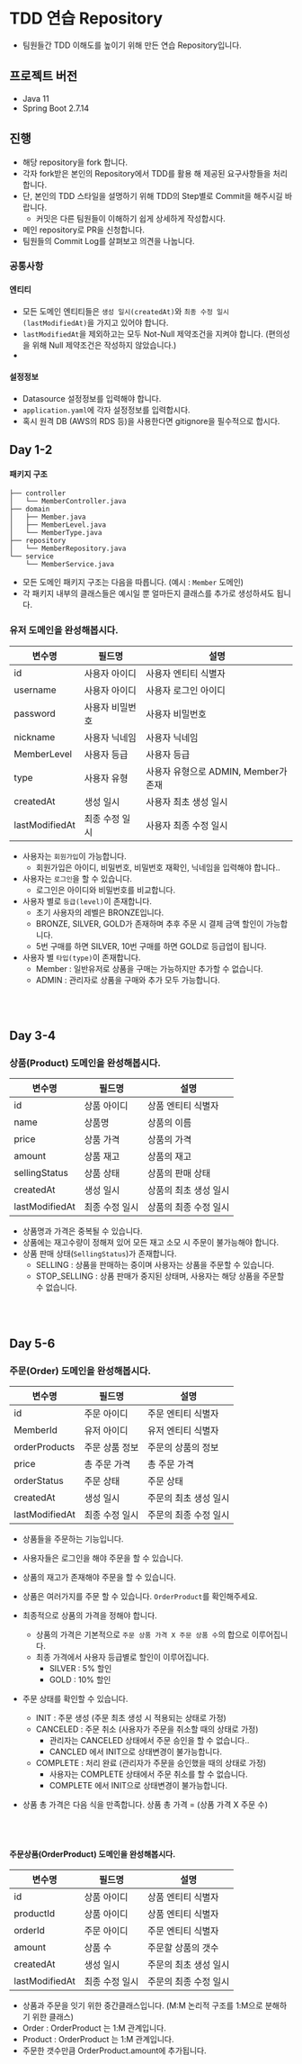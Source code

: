 # TDD 연습 Repository
* 팀원들간 TDD 이해도를 높이기 위해 만든 연습 Repository입니다.

## 프로젝트 버전
* Java 11
* Spring Boot 2.7.14

## 진행
* 해당 repository을 fork 합니다.
* 각자 fork받은 본인의 Repository에서 TDD를 활용 해 제공된 요구사항들을 처리합니다.
* 단, 본인의 TDD 스타일을 설명하기 위해 TDD의 Step별로 Commit을 해주시길 바랍니다.
  * 커밋은 다른 팀원들이 이해하기 쉽게 상세하게 작성합시다.
* 메인 repository로 PR을 신청합니다. 
* 팀원들의 Commit Log를 살펴보고 의견을 나눕니다.

### 공통사항
#### 엔티티
* 모든 도메인 엔티티들은 `생성 일시(createdAt)`와 `최종 수정 일시(lastModifiedAt)`을 가지고 있어야 합니다.
* `lastModifiedAt`을 제외하고는 모두 Not-Null 제약조건을 지켜야 합니다. (편의성을 위해 Null 제약조건은 작성하지 않았습니다.)
* 
#### 설정정보
* Datasource 설정정보를 입력해야 합니다.
* `application.yaml`에 각자 설정정보를 입력합시다.
* 혹시 원격 DB (AWS의 RDS 등)을 사용한다면 gitignore을 필수적으로 합시다.

## Day 1-2

#### 패키지 구조
```text
├── controller
│   └── MemberController.java
├── domain
│   ├── Member.java
│   ├── MemberLevel.java
│   └── MemberType.java
├── repository
│   └── MemberRepository.java
└── service
    └── MemberService.java

```
* 모든 도메인 패키지 구조는 다음을 따릅니다. (예시 : `Member` 도메인)
* 각 패키지 내부의 클래스들은 예시일 뿐 얼마든지 클래스를 추가로 생성하셔도 됩니다.

### 유저 도메인을 완성해봅시다.
| 변수명            | 필드명      | 설명                       |
|----------------|----------|--------------------------|
| id             | 사용자 아이디  | 사용자 엔티티 식별자              |
| username       | 사용자 아이디  | 사용자 로그인 아이디              |
| password       | 사용자 비밀번호 | 사용자 비밀번호                 |
| nickname       | 사용자 닉네임  | 사용자 닉네임                   |
| MemberLevel    | 사용자 등급   | 사용자 등급                   |
| type           | 사용자 유형   | 사용자 유형으로 ADMIN, Member가 존재 |
| createdAt      | 생성 일시    | 사용자 최초 생성 일시             |
| lastModifiedAt | 최종 수정 일시 | 사용자 최종 수정 일시             |
* 사용자는 `회원가입`이 가능합니다.
  * 회원가입은 아이디, 비밀번호, 비밀번호 재확인, 닉네임을 입력해야 합니다..
* 사용자는 `로그인`을 할 수 있습니다.
  * 로그인은 아이디와 비밀번호를 비교합니다.
* 사용자 별로 `등급(level)`이 존재합니다.
  * 초기 사용자의 레벨은 BRONZE입니다.
  * BRONZE, SILVER, GOLD가 존재하며 추후 주문 시 결제 금액 할인이 가능합니다.
  * 5번 구매를 하면 SILVER, 10번 구매를 하면 GOLD로 등급업이 됩니다.
* 사용자 별 `타입(type)`이 존재합니다.
  * Member : 일반유저로 상품을 구매는 가능하지만 추가할 수 없습니다.
  * ADMIN : 관리자로 상품을 구매와 추가 모두 가능합니다.

<br>
<br>

## Day 3-4

### 상품(Product) 도메인을 완성해봅시다.
| 변수명            | 필드명      | 설명           |
|----------------|----------|--------------|
| id             | 상품 아이디   | 상품 엔티티 식별자   |
| name           | 상품명      | 상품의 이름       |
| price          | 상품 가격    | 상품의 가격       |
| amount         | 상품 재고    | 상품의 재고       |
| sellingStatus  | 상품 상태    | 상품의 판매 상태    |
| createdAt      | 생성 일시    | 상품의 최초 생성 일시 |
| lastModifiedAt | 최종 수정 일시 | 상품의 최종 수정 일시 |
* 상품명과 가격은 중복될 수 있습니다.
* 상품에는 재고수량이 정해져 있어 모든 재고 소모 시 주문이 불가능해야 합니다.
* 상품 판매 상태(`SellingStatus`)가 존재합니다.
  * SELLING : 상품을 판매하는 중이며 사용자는 상품을 주문할 수 있습니다.
  * STOP_SELLING : 상품 판매가 중지된 상태며, 사용자는 해당 상품을 주문할 수 없습니다.
<br>
<br>

## Day 5-6
### 주문(Order) 도메인을 완성해봅시다.
| 변수명            | 필드명      | 설명         |
|----------------|----------|------------|
| id             | 주문 아이디   | 주문 엔티티 식별자 |
| MemberId         | 유저 아이디   | 유저 엔티티 식별자 |
| orderProducts  | 주문 상품 정보 | 주문의 상품의 정보 |
| price          | 총 주문 가격  | 총 주문 가격    |
| orderStatus    | 주문 상태    | 주문 상태      |
| createdAt      | 생성 일시    | 주문의 최초 생성 일시 |
| lastModifiedAt | 최종 수정 일시 | 주문의 최종 수정 일시 |
* 상품들을 주문하는 기능입니다.
* 사용자들은 로그인을 해야 주문을 할 수 있습니다.
* 상품의 재고가 존재해야 주문을 할 수 있습니다.
* 상품은 여러가지를 주문 할 수 있습니다. `OrderProduct`를 확인해주세요.
* 최종적으로 상품의 가격을 정해야 합니다.
  * 상품의 가격은 기본적으로 `주문 상품 가격 X 주문 상품 수`의 합으로 이루어집니다.
  * 최종 가격에서 사용자 등급별로 할인이 이루어집니다.
    * SILVER : 5% 할인
    * GOLD : 10% 할인
* 주문 상태를 확인할 수 있습니다.
  * INIT : 주문 생성 (주문 최초 생성 시 적용되는 상태로 가정)
  * CANCELED : 주문 취소 (사용자가 주문을 취소할 때의 상태로 가정)
    * 관리자는 CANCELED 상태에서 주문 승인을 할 수 없습니다..
    * CANCLED 에서 INIT으로 상태변경이 불가능합니다.
  * COMPLETE : 처리 완료 (관리자가 주문을 승인했을 때의 상태로 가정)
    * 사용자는 COMPLETE 상태에서 주문 취소를 할 수 없습니다.
    * COMPLETE 에서 INIT으로 상태변경이 불가능합니다.

* 상품 총 가격은 다음 식을 만족합니다. 상품 총 가격 = (상품 가격 X 주문 수)


<br>
<br>

#### 주문상품(OrderProduct) 도메인을 완성해봅시다.
| 변수명            | 필드명      | 설명           |
|----------------|----------|--------------|
| id             | 상품 아이디   | 상품 엔티티 식별자   |
| productId      | 상품 아이디   | 상품 엔티티 식별자   |
| orderId        | 주문 아이디   | 주문 엔티티 식별자   |
| amount         | 상품 수     | 주문할 상품의 갯수   |
| createdAt      | 생성 일시    | 주문의 최초 생성 일시    |
| lastModifiedAt | 최종 수정 일시 | 주문의 최종 수정 일시 |
* 상품과 주문을 잇기 위한 중간클래스입니다. (M:M 논리적 구조를 1:M으로 분해하기 위한 클래스)
* Order : OrderProduct 는 1:M 관계입니다.
* Product : OrderProduct 는 1:M 관계입니다.
* 주문한 갯수만큼 OrderProduct.amount에 추가됩니다.
